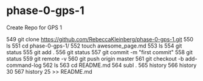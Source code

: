 # phase-0-gps-1

Create Repo for GPS 1

  549  git clone https://github.com/RebeccaKleinberg/phase-0-gps-1.git
  550  ls
  551  cd phase-0-gps-1/
  552  touch awesome_page.md
  553  ls
  554  git status
  555  git add .
  556  git status
  557  git commit -m "first commit"
  558  git status
  559  git remote -v
  560  git push origin master
  561  git checkout -b add-command-log
  562  ls
  563  cd README.md
  564  subl .
  565  history
  566  history 30
  567  history 25 >> README.md
